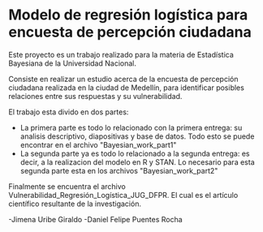 # Modelo de regresión logística para encuesta de percepción ciudadana

Este proyecto es un trabajo realizado para la materia de Estadística Bayesiana de la Universidad Nacional.

Consiste en realizar un estudio acerca de la encuesta de percepción ciudadana realizada en la ciudad de Medellín, para identificar posibles relaciones entre sus respuestas y su vulnerabilidad.

El trabajo esta divido en dos partes:
- La primera parte es todo lo relacionado con la primera entrega: su analisis descriptivo, diapositivas y base de datos. Todo esto se puede encontrar en el archivo "Bayesian_work_part1"
- La segunda parte ya es todo lo relacionado a la segunda entrega: es decir, a la realizacion del modelo en R y STAN. Lo necesario para esta segunda parte esta en los archivos "Bayesian_work_part2"

Finalmente se encuentra el archivo Vulnerabilidad_Regresión_Logística_JUG_DFPR. El cual es el artículo científico resultante de la investigación.


-Jimena Uribe Giraldo
-Daniel Felipe Puentes Rocha
